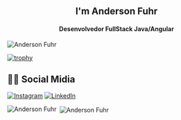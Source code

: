 <div>
  
  <h2 align="center">I'm Anderson Fuhr</h1>
  <h4 align="center">Desenvolvedor FullStack Java/Angular</h3>
  
  <p align="left"> <img src="https://komarev.com/ghpvc/?username=fuhr-br&label=Profile%20views&color=0e75b6&style=flat" alt="Anderson Fuhr" /> </p>
  
  [![trophy](https://github-profile-trophy.vercel.app/?username=fuhr-br&theme=onedark)](https://github.com/ryo-ma/github-profile-trophy)
  
  ## 👨‍💻 Social Midia

[![Instagram](https://img.shields.io/badge/Instagram-E4405F?style=for-the-badge&logo=instagram&logoColor=white)](https://www.instagram.com/fuhr_br)
[![LinkedIn](https://img.shields.io/badge/LinkedIn-0077B5?style=for-the-badge&logo=linkedin&logoColor=white)](https://www.linkedin.com/in/anderson-fuhr-souza-629747196/)

  
<p><img align="left" src="https://github-readme-stats.vercel.app/api/top-langs?username=fuhr-br&show_icons=true&locale=en&layout=compact" alt="Anderson Fuhr" /></p>

<p>&nbsp;<img align="center" src="https://github-readme-stats.vercel.app/api?username=fuhr-br&show_icons=true&locale=en&count_private=true" alt="Anderson Fuhr" /></p>
</div>

